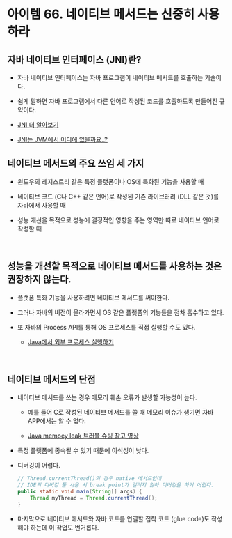 # 아이템 66. 네이티브 메서드는 신중히 사용하라

## 자바 네이티브 인터페이스 (JNI)란?

- 자바 네이티브 인터페이스는 자바 프로그램이 네이티브 메서드를 호출하는 기술이다.

- 쉽게 말하면 자바 프로그램에서 다른 언어로 작성된 코드를 호출하도록 만들어진 규약이다.

- [JNI 더 알아보기](https://roughexistence.tistory.com/81)

- [JNI는 JVM에서 어디에 있을까요..?](https://d2.naver.com/helloworld/1230)
  <br>

## 네이티브 메서드의 주요 쓰임 세 가지

- 윈도우의 레지스트리 같은 특정 플랫폼이나 OS에 특화된 기능을 사용할 때

- 네이티브 코드 (C나 C++ 같은 언어)로 작성된 기존 라이브러리 (DLL 같은 것)를 자바에서 사용할 때

- 성능 개선을 목적으로 성능에 결정적인 영향을 주는 영역만 따로 네이티브 언어로 작성할 때

<br>

## 성능을 개선할 목적으로 네이티브 메서드를 사용하는 것은 권장하지 않는다.

- 플랫폼 특화 기능을 사용하려면 네이티브 메서드를 써야한다.

- 그러나 자바의 버전이 올라가면서 OS 같은 플랫폼의 기능들을 점차 흡수하고 있다.

- 또 자바의 Process API를 통해 OS 프로세스를 직접 실행할 수도 있다.
  - [Java에서 외부 프로세스 실행하기](https://d2.naver.com/helloworld/1113548)

<br>

## 네이티브 메서드의 단점

- 네이티브 메서드를 쓰는 경우 메모리 훼손 오류가 발생할 가능성이 높다.

  - 예를 들어 C로 작성된 네이티브 메서드를 쓸 때 메모리 이슈가 생기면 자바 APP에서는 알 수 없다.

  - [Java memoey leak 트러블 슈팅 참고 영상](https://www.youtube.com/watch?v=w4fWgLgop5U)

- 특정 플랫폼에 종속될 수 있기 때문에 이식성이 낮다.

- 디버깅이 어렵다.

  ```java
  // Thread.currentThread()의 경우 native 메서드인데
  // IDE의 디버깅 툴 사용 시 break point가 걸리지 않아 디버깅을 하기 어렵다.
  public static void main(String[] args) {
      Thread myThread = Thread.currentThread();
  }
  ```

- 마지막으로 네이티브 메서드와 자바 코드를 연결할 접착 코드 (glue code)도 작성해야 하는데 이 작업도 번거롭다.

